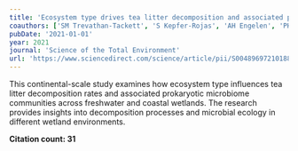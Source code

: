 ```yaml
---
title: 'Ecosystem type drives tea litter decomposition and associated prokaryotic microbiome communities in freshwater and coastal wetlands at a continental scale'
coauthors: ['SM Trevathan-Tackett', 'S Kepfer-Rojas', 'AH Engelen', 'PH York', 'A Ola', 'J Li']
pubDate: '2021-01-01'
year: 2021
journal: 'Science of the Total Environment'
url: 'https://www.sciencedirect.com/science/article/pii/S0048969721018891'
---
```


This continental-scale study examines how ecosystem type influences tea litter decomposition rates and associated prokaryotic microbiome communities across freshwater and coastal wetlands. The research provides insights into decomposition processes and microbial ecology in different wetland environments.

**Citation count: 31**